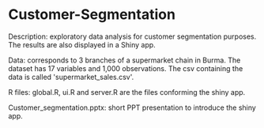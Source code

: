 # Customer-Segmentation

Description: exploratory data analysis for customer segmentation purposes. The results are also displayed in a Shiny app. 

Data: corresponds to 3 branches of a supermarket chain in Burma. The dataset has 17 variables and 1,000 observations. The csv containing 
the data is called 'supermarket_sales.csv'.

R files: global.R, ui.R and server.R are the files conforming the shiny app. 

Customer_segmentation.pptx: short PPT presentation to introduce the shiny app. 
